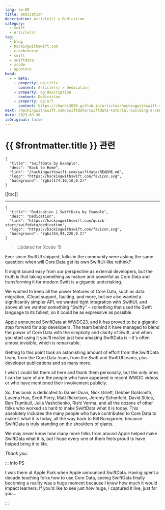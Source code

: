 ```yaml
---
lang: ko-KR
title: Dedication
description: Article(s) > Dedication
category:
  - Swift
  - Article(s)
tag: 
  - blog
  - hackingwithswift.com
  - crashcourse
  - swift
  - swiftdata
  - xcode
  - appstore
head:
  - - meta:
    - property: og:title
      content: Article(s) > Dedication
    - property: og:description
      content: Dedication
    - property: og:url
      content: https://chanhi2000.github.io/articles/hackingwithswift.com/swiftdata/dedication.html
next: /hackingwithswift.com/swiftdata/swiftdata-tutorial-building-a-complete-project.md
date: 2023-09-30
isOriginal: false
---
```


# {{ $frontmatter.title }} 관련

```component VPCard
{
  "title": "SwiftData by Example",
  "desc": "Back to Home",
  "link": "/hackingwithswift.com/swiftdata/README.md",
  "logo": "https://hackingwithswift.com/favicon.svg",
  "background": "rgba(174,10,10,0.2)"
}
```

[[toc]]

---

```component VPCard
{
  "title": "Dedication | SwiftData by Example",
  "desc": "Dedication",
  "link": "https://hackingwithswift.com/quick-start/swiftdata/dedication", 
  "logo": "https://hackingwithswift.com/favicon.svg",
  "background": "rgba(54,94,226,0.2)"
}
```

> Updated for Xcode 15

Ever since SwiftUI shipped, folks in the community were asking the same question: when will Core Data get its own SwiftUI-like rethink?

It might sound easy from our perspective as external developers, but the truth is that taking something as mature and powerful as Core Data and transforming it for modern Swift is a gigantic undertaking.

We wanted to keep all the power features of Core Data, such as data migration, iCloud support, faulting, and more, but we also wanted a significantly simpler API, we wanted tight integration with SwiftUI, and above all we wanted something "Swifty" – something that used the Swift language to its fullest, so it could be as expressive as possible.

Apple announced SwiftData at WWDC23, and it has proved to be a gigantic step forward for app developers. The team behind it have managed to blend the power of Core Data with the simplicity and clarity of Swift, and when you start using it you'll realize just how amazing SwiftData is – it's often almost *invisible*, which is remarkable.

Getting to this point took an astonishing amount of effort from the SwiftData team, from the Core Data team, from the Swift and SwiftUI teams, plus developer publications and so many more.

I wish I could list them all here and thank them personally, but the only ones I can be sure of are the people who have appeared in recent WWDC videos or who have mentioned their involvement publicly.

So, this book is dedicated to Daniel Duan, Nick Gillett, Debbie Goldsmith, Luvena Huo, Scott Perry, Matt Ricketson, Jeremy Schonfeld, David Stites, Ben Trumbull, Julia Vashchenko, Rishi Verma, and all the dozens of other folks who worked so hard to make SwiftData what it is today. This absolutely includes the many people who have contributed to Core Data to make it what it is today, all the way back to Bill Bumgarner, because SwiftData is truly standing on the shoulders of giants.

We may never know how many more folks from around Apple helped make SwiftData what it is, but I hope every one of them feels proud to have helped bring it to life.

*Thank you.*

::: info PS

I was there at Apple Park when Apple announced SwiftData. Having spent a decade teaching folks how to use Core Data, seeing SwiftData finally becoming a reality was a huge moment because I knew how much it would impact learners. If you'd like to see just *how* huge, I captured it live, just for you…

<VidStack src="https://player.vimeo.com/video/869353207?dnt=1&pip=1&quality=1080p" />

:::

